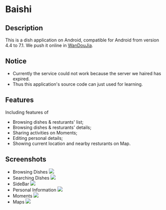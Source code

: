 # Baishi

## Description
This is a dish application on Android, compatible for Android from version 4.4 to 7.1.
We push it online in [WanDouJia](http://www.wandoujia.com/apps/com.lovejoy.baishi).

## Notice
- Currently the service could not work because the server we haired has expired.
- Thus this application's source code can just used for learning.

## Features
Including features of
- Browsing dishes & resturants' list;
- Browsing dishes & resturants' details;
- Sharing activities on Moments;
- Editing personal details;
- Showing current location and nearby resturants on Map.

## Screenshots
- Browsing Dishes ![](https://github.com/BIOTONIC/Baishi/blob/develop/screenshots/Screenshot01.png)
- Searching Dishes ![](https://github.com/BIOTONIC/Baishi/blob/develop/screenshots/Screenshot02.png)
- SideBar ![](https://github.com/BIOTONIC/Baishi/blob/develop/screenshots/Screenshot03.png)
- Personal Information ![](https://github.com/BIOTONIC/Baishi/blob/develop/screenshots/Screenshot04.png)
- Moments ![](https://github.com/BIOTONIC/Baishi/blob/develop/screenshots/Screenshot05.png)
- Maps ![](https://github.com/BIOTONIC/Baishi/blob/develop/screenshots/Screenshot06.png)
